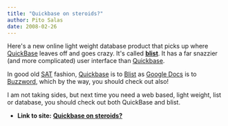```yaml
---
title: "Quickbase on steroids?"
author: Pito Salas
date: 2008-02-26
---
```


Here's a new online light weight database product that picks up where
[QuickBase](<http://www.quickbase.com/p/home.asp>) leaves off and goes crazy.
It's called [**blist**](<http://www.blist.com>). It has a far snazzier (and
more complicated) user interface than
[Quickbase](<http://quickbase.intuit.com>).

In good old [SAT](<http://www.collegeboard.com/splash/>) fashion,
[Quickbase](<http://quickbase.intuit.com>) is to
[Blist](<http://www.blist.com>) as [Google Docs](<http://docs.google.com>) is
to [Buzzword](<http://www.buzzword.com>), which by the way, you should check
out also!

I am not taking sides, but next time you need a web based, light weight, list
or database, you should check out both QuickBase and blist.


* **Link to site:** **[Quickbase on steroids?](None)**
